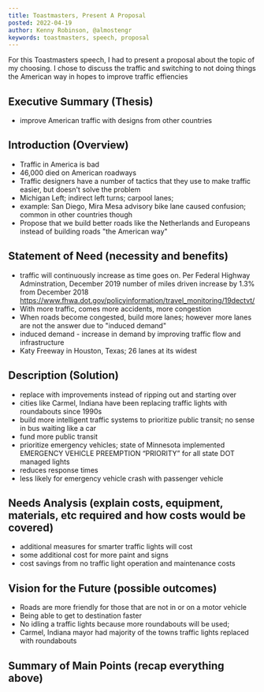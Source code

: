 ```yaml
---
title: Toastmasters, Present A Proposal
posted: 2022-04-19
author: Kenny Robinson, @almostengr
keywords: toastmasters, speech, proposal
---
```


For this Toastmasters speech, I had to present a proposal about the topic of my 
choosing. I chose to discuss the traffic and switching to not doing things the 
American way in hopes to improve traffic effiencies
 
## Executive Summary (Thesis)

* improve American traffic with designs from other countries

## Introduction (Overview)

* Traffic in America is bad
* 46,000 died on American roadways
* Traffic designers have a number of tactics that they use to make traffic easier, but doesn't solve the problem
* Michigan Left; indirect left turns; carpool lanes; 
* example: San Diego, Mira Mesa advisory bike lane caused confusion; common in other countries though
* Propose that we build better roads like the Netherlands and Europeans instead of building roads "the American way" 

## Statement of Need (necessity and benefits)

* traffic will continuously increase as time goes on. Per Federal Highway Adminstration, December 2019 number of miles driven increase by 1.3% from December 2018 https://www.fhwa.dot.gov/policyinformation/travel_monitoring/19dectvt/
* With more traffic, comes more accidents, more congestion
* When roads become congested, build more lanes; however more lanes are not the answer due to "induced demand"
* induced demand - increase in demand by improving traffic flow and infrastructure
* Katy Freeway in Houston, Texas; 26 lanes at its widest

## Description (Solution)

* replace with improvements instead of ripping out and starting over
* cities like Carmel, Indiana have been replacing traffic lights with roundabouts since 1990s
* build more intelligent traffic systems to prioritize public transit; no sense in bus waiting like a car
* fund more public transit 
* prioritize emergency vehicles; state of Minnesota implemented EMERGENCY VEHICLE PREEMPTION “PRIORITY” for all state DOT managed lights
* reduces response times
* less likely for emergency vehicle crash with passenger vehicle

## Needs Analysis (explain costs, equipment, materials, etc required and how costs would be covered)

* additional measures for smarter traffic lights will cost 
* some additional cost for more paint and signs
* cost savings from no traffic light operation and maintenance costs

## Vision for the Future (possible outcomes)

* Roads are more friendly for those that are not in or on a motor vehicle
* Being able to get to destination faster
* No idling a traffic lights because more roundabouts will be used;
* Carmel, Indiana mayor had majority of the towns traffic lights replaced with roundabouts

## Summary of Main Points (recap everything above)
